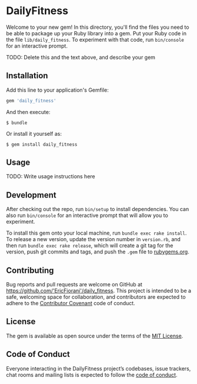# DailyFitness

Welcome to your new gem! In this directory, you'll find the files you need to be able to package up your Ruby library into a gem. Put your Ruby code in the file `lib/daily_fitness`. To experiment with that code, run `bin/console` for an interactive prompt.

TODO: Delete this and the text above, and describe your gem

## Installation

Add this line to your application's Gemfile:

```ruby
gem 'daily_fitness'
```

And then execute:

    $ bundle

Or install it yourself as:

    $ gem install daily_fitness

## Usage

TODO: Write usage instructions here

## Development

After checking out the repo, run `bin/setup` to install dependencies. You can also run `bin/console` for an interactive prompt that will allow you to experiment.

To install this gem onto your local machine, run `bundle exec rake install`. To release a new version, update the version number in `version.rb`, and then run `bundle exec rake release`, which will create a git tag for the version, push git commits and tags, and push the `.gem` file to [rubygems.org](https://rubygems.org).

## Contributing

Bug reports and pull requests are welcome on GitHub at https://github.com/'EricFiorani'/daily_fitness. This project is intended to be a safe, welcoming space for collaboration, and contributors are expected to adhere to the [Contributor Covenant](http://contributor-covenant.org) code of conduct.

## License

The gem is available as open source under the terms of the [MIT License](https://opensource.org/licenses/MIT).

## Code of Conduct

Everyone interacting in the DailyFitness project’s codebases, issue trackers, chat rooms and mailing lists is expected to follow the [code of conduct](https://github.com/'EricFiorani'/daily_fitness/blob/master/CODE_OF_CONDUCT.md).
